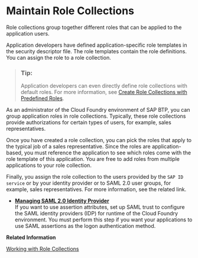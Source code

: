 <!-- loiod5f1612d8230448bb6c02a7d9c8ac0d1 -->

# Maintain Role Collections

Role collections group together different roles that can be applied to the application users.

Application developers have defined application-specific role templates in the security descriptor file. The role templates contain the role definitions. You can assign the role to a role collection.

> ### Tip:  
> Application developers can even directly define role collections with default roles. For more information, see [Create Role Collections with Predefined Roles](Create_Role_Collections_with_Predefined_Roles_fe75054.md).

As an administrator of the Cloud Foundry environment of SAP BTP, you can group application roles in role collections. Typically, these role collections provide authorizations for certain types of users, for example, sales representatives.

Once you have created a role collection, you can pick the roles that apply to the typical job of a sales representative. Since the roles are application-based, you must reference the application to see which roles come with the role template of this application. You are free to add roles from multiple applications to your role collection.

Finally, you assign the role collection to the users provided by the `SAP ID service` or by your identity provider or to SAML 2.0 user groups, for example, sales representatives. For more information, see the related link.

-   **[Managing SAML 2.0 Identity Provider](Managing_SAML_2.0_Identity_Provider_8e0038c.md "If you want to use assertion attributes, set up SAML trust to configure the SAML
		identity providers (IDP) for runtime of the Cloud
                                Foundry
		environment. You must perform this step if you want your applications to use SAML assertions
		as the logon authentication method.")**  
If you want to use assertion attributes, set up SAML trust to configure the SAML identity providers \(IDP\) for runtime of the Cloud Foundry environment. You must perform this step if you want your applications to use SAML assertions as the logon authentication method.

**Related Information**  


[Working with Role Collections](Working_with_Role_Collections_393ea0b.md "You can manage role collections by creating new ones from scratch or by copying an existing one and editing it. You can add or remove roles. You can also add or remove users or user groups to the role collections. This is the assignment or unassignment action. You can drill down all the way to the role definition or to the individual role, user, and user group, and make changes there.")

